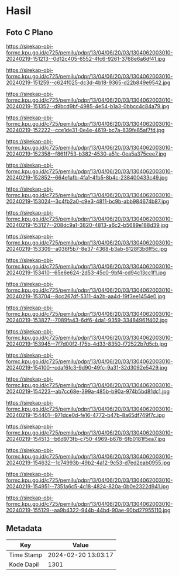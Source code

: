 # Hasil

## Foto C Plano

https://sirekap-obj-formc.kpu.go.id/c725/pemilu/pdpr/13/04/06/20/03/1304062003010-20240219-151213--0d12c405-6552-4fc6-9261-3768e6a6df41.jpg

https://sirekap-obj-formc.kpu.go.id/c725/pemilu/pdpr/13/04/06/20/03/1304062003010-20240219-151259--c624f025-dc3d-4b18-9365-d22b849e9542.jpg

https://sirekap-obj-formc.kpu.go.id/c725/pemilu/pdpr/13/04/06/20/03/1304062003010-20240219-151352--d9bcd9bf-4985-4e54-b1a3-0bbcc4c84a79.jpg

https://sirekap-obj-formc.kpu.go.id/c725/pemilu/pdpr/13/04/06/20/03/1304062003010-20240219-152222--cce1de31-0e4e-4619-bc7a-839fe85af7fd.jpg

https://sirekap-obj-formc.kpu.go.id/c725/pemilu/pdpr/13/04/06/20/03/1304062003010-20240219-152358--f861f753-b382-4530-a51c-0ea5a375cee7.jpg

https://sirekap-obj-formc.kpu.go.id/c725/pemilu/pdpr/13/04/06/20/03/1304062003010-20240219-152852--664e1afb-4fa1-4fb5-8b4c-238400433c49.jpg

https://sirekap-obj-formc.kpu.go.id/c725/pemilu/pdpr/13/04/06/20/03/1304062003010-20240219-153024--3c4fb2a0-c9e3-4811-bc9b-abb984674b87.jpg

https://sirekap-obj-formc.kpu.go.id/c725/pemilu/pdpr/13/04/06/20/03/1304062003010-20240219-153127--208dc9a1-3820-4813-a6c2-b5689e188d39.jpg

https://sirekap-obj-formc.kpu.go.id/c725/pemilu/pdpr/13/04/06/20/03/1304062003010-20240219-153309--a036f5b7-8e37-4368-b3ab-6128f3b6ff5c.jpg

https://sirekap-obj-formc.kpu.go.id/c725/pemilu/pdpr/13/04/06/20/03/1304062003010-20240219-153410--65e6e624-2d53-45c0-9bf4-cd94c13cc1f1.jpg

https://sirekap-obj-formc.kpu.go.id/c725/pemilu/pdpr/13/04/06/20/03/1304062003010-20240219-153704--8cc267df-5311-4a2b-aa4d-19f3ee1454e0.jpg

https://sirekap-obj-formc.kpu.go.id/c725/pemilu/pdpr/13/04/06/20/03/1304062003010-20240219-153827--7089fa43-6df6-4da1-9359-33484961f402.jpg

https://sirekap-obj-formc.kpu.go.id/c725/pemilu/pdpr/13/04/06/20/03/1304062003010-20240219-153945--7f7d00f2-f75b-4d33-8350-f72522b7d5cb.jpg

https://sirekap-obj-formc.kpu.go.id/c725/pemilu/pdpr/13/04/06/20/03/1304062003010-20240219-154100--cdaf6fc3-9d90-49fc-9a31-32d3092e5429.jpg

https://sirekap-obj-formc.kpu.go.id/c725/pemilu/pdpr/13/04/06/20/03/1304062003010-20240219-154223--ab7cc68e-399a-485b-b90a-974b5bd81dc1.jpg

https://sirekap-obj-formc.kpu.go.id/c725/pemilu/pdpr/13/04/06/20/03/1304062003010-20240219-154401--971dce0d-fe16-4772-b47b-8a65df749f7c.jpg

https://sirekap-obj-formc.kpu.go.id/c725/pemilu/pdpr/13/04/06/20/03/1304062003010-20240219-154513--b6d973fb-c750-4969-b678-6fb0181f5ea7.jpg

https://sirekap-obj-formc.kpu.go.id/c725/pemilu/pdpr/13/04/06/20/03/1304062003010-20240219-154632--1c74993b-49b2-4a12-9c53-d7ed2eab0955.jpg

https://sirekap-obj-formc.kpu.go.id/c725/pemilu/pdpr/13/04/06/20/03/1304062003010-20240219-154951--7351a6c5-4c18-4824-820a-0b0e2322d941.jpg

https://sirekap-obj-formc.kpu.go.id/c725/pemilu/pdpr/13/04/06/20/03/1304062003010-20240219-155129--aa9b4322-944b-44bd-90ae-90bd27955110.jpg


## Metadata

| Key        | Value               |
| ---------- | ------------------- |
| Time Stamp | 2024-02-20 13:03:17 |
| Kode Dapil | 1301                |



